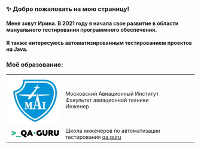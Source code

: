 ### ✨ Добро пожаловать на мою страницу!
#### Меня зовут Ирина. В 2021 году я начала свое развитие в области мануального тестирования программного обеспечения.
**Я также интересуюсь автоматизированным тестированием проектов на Java.**

### Моё образование:
<table width="100%" border="0">
<tr>
<td width="30%" valign="bottom"><img src="/images/mai.jpg"></td><td
valign="middle">Московский Авиационный Институт</br>Факультет авиационной техники</br>Инженер</td></tr>
<a>
<td width="30%" valign="bottom"><img src="/images/guru.jpg"></td><td
valign="middle">Школа инженеров по автоматизации тестирования <a target="_blank" href="https://qa.guru">qa.guru</a></td></tr>
















